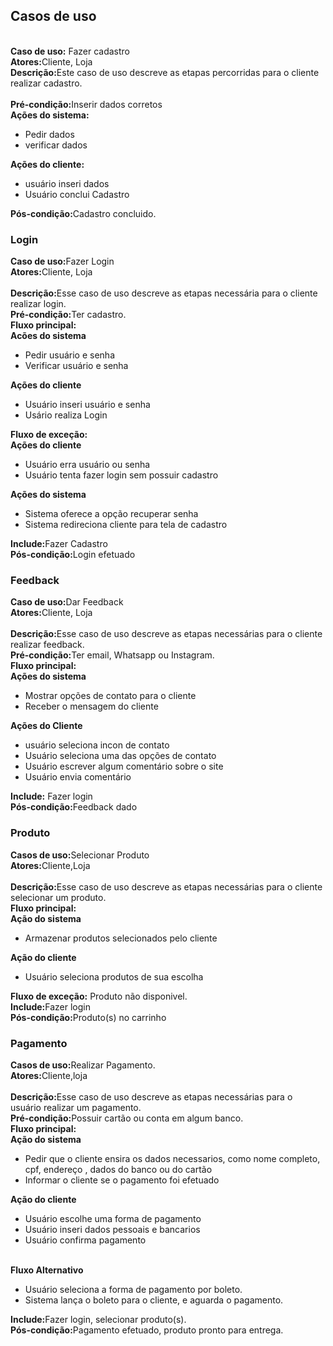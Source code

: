 ## Casos de uso
<br><b>Caso de uso:</b> Fazer cadastro</br>
        <b>Atores:</b>Cliente, Loja
        <br><b>Descrição:</b>Este caso de uso descreve as etapas percorridas para o cliente realizar cadastro.<br>
        <br><b>Pré-condição:</b>Inserir dados corretos</br>
        <b>Ações do sistema:</b>
        <ul>
            <li>Pedir dados</li>
            <li>verificar dados</li>
        </ul>
        <b>Ações do cliente:</b>
        <ul>
            <li>usuário inseri dados</li>
            <Li>Usuário conclui Cadastro</Li>
        </ul>
        <b>Pós-condição:</b>Cadastro concluido. 
    <h3 class= SegundoCaso> Login </h3>
    <b>Caso de uso:</b>Fazer Login
    <br><b>Atores:</b>Cliente, Loja</br>
    <br><b>Descrição:</b>Esse caso de uso descreve as etapas necessária para o cliente realizar login.</br>
    <b>Pré-condição:</b>Ter cadastro.
    <br><b>Fluxo principal:</b></br><b>Acões do sistema</b>
    <ul>
        <li>Pedir usuário e senha</li>
        <li>Verificar usuário e senha</li>
    </ul>
    <b>Ações do cliente</b>
    <ul>
        <li>Usuário inseri usuário e senha</li>
        <li>Usário realiza Login</li>
    </ul>
    <b>Fluxo de exceção:</b>
    <br><b>Ações do cliente</b></br>
    <ul>
        <li>Usuário erra usuário ou senha</li>
        <li>Usuário tenta fazer login sem possuir cadastro</li>
    </ul>
    <b>Ações do sistema</b>
    <ul>
        <li>Sistema oferece a opção recuperar senha</li>
        <li>Sistema redireciona cliente para tela de cadastro</li>
    </ul>
    <b>Include:</b>Fazer Cadastro
    <br><b>Pós-condição:</b>Login efetuado</br>
    <h3 class= TerceiroCaso> Feedback</h3>
    <B>Caso de uso:</B>Dar Feedback
    <br><b>Atores:</b>Cliente, Loja</br>
    <br><b>Descrição:</b>Esse caso de uso descreve as etapas necessárias para o cliente realizar feedback.</br>
    <b>Pré-condição:</b>Ter email, Whatsapp ou Instagram.
    <br><B>Fluxo principal:</B><br>
    <b>Ações do sistema</b>
    <ul>
        <li>Mostrar opções de contato para o cliente</li>
        <li>Receber o mensagem do cliente</li>
    </ul>
    <b>Ações do Cliente</b>
    <ul>
        <li>usuário seleciona incon de contato</li>
        <li>Usuário seleciona uma das opções de contato</li>
        <li>Usuário escrever algum comentário sobre o site</li>
        <li>Usuário envia comentário</li>
    </ul>
    <b>Include:</b> Fazer login
    <br><b>Pós-condição:</b>Feedback dado<br>
    <h3 class="QuartoCaso">Produto</h3>
    <b>Casos de uso:</b>Selecionar Produto
    <br><b>Atores:</b>Cliente,Loja<br>
    <br><b>Descrição:</b>Esse caso de uso descreve as etapas necessárias para o cliente selecionar um produto.</br>
    <b>Fluxo principal:</b>
    <br><b>Ação do sistema</b><br>
    <ul>
        <li>Armazenar produtos selecionados pelo cliente</li>
    </ul>
    <b>Ação do cliente</b>
    <ul>
        <li>Usuário seleciona produtos de sua escolha</li>
    </ul>
    <b>Fluxo de exceção:</b> Produto não disponivel.
    <br><B>Include:</B>Fazer login<br>
    <b>Pós-condição:</b>Produto(s) no carrinho
    <h3 class="QuintoCaso">Pagamento</h3>
    <b>Casos de uso:</b>Realizar Pagamento.
    <br><b>Atores:</b>Cliente,loja<br>
    <br><b>Descrição:</b>Esse caso de uso descreve as etapas necessárias para o usuário realizar um pagamento.</br>
    <b>Pré-condição:</b>Possuir cartão ou conta em algum banco.
    <br><b>Fluxo principal:</b><br>
    <b>Ação do sistema</b>
    <ul>
        <li>Pedir que o cliente ensira os dados necessarios, como nome completo, cpf, endereço , dados do banco ou do cartão</li>
        <li>Informar o cliente se o pagamento foi efetuado</li>
    </ul>
    <b>Ação do cliente</b>
    <ul>
        <li>Usuário escolhe uma forma de pagamento</li>
        <li>Usuário inseri dados pessoais e bancarios</li>
        <li>Usuário confirma pagamento</li>
    </ul>
    <br><b>Fluxo Alternativo</b>
    <ul>
        <li>Usuário seleciona a forma de pagamento por boleto.</li>
        <li>Sistema lança o boleto para o cliente, e aguarda o pagamento.</li>
    </ul>
    <b>Include:</b>Fazer login, selecionar produto(s).
    <br><b>Pós-condição:</b>Pagamento efetuado, produto pronto para entrega.
    

